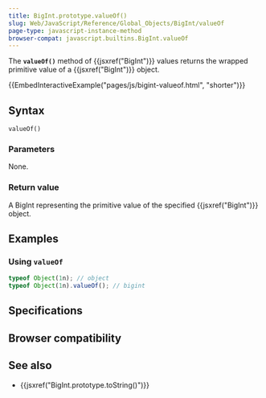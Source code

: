```yaml
---
title: BigInt.prototype.valueOf()
slug: Web/JavaScript/Reference/Global_Objects/BigInt/valueOf
page-type: javascript-instance-method
browser-compat: javascript.builtins.BigInt.valueOf
---
```




The **`valueOf()`** method of {{jsxref("BigInt")}} values returns the wrapped primitive value
of a {{jsxref("BigInt")}} object.

{{EmbedInteractiveExample("pages/js/bigint-valueof.html", "shorter")}}

## Syntax

```js-nolint
valueOf()
```

### Parameters

None.

### Return value

A BigInt representing the primitive value of the specified {{jsxref("BigInt")}} object.

## Examples

### Using `valueOf`

```js
typeof Object(1n); // object
typeof Object(1n).valueOf(); // bigint
```

## Specifications



## Browser compatibility



## See also

- {{jsxref("BigInt.prototype.toString()")}}
